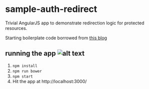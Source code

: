 # sample-auth-redirect
Trivial AngularJS app to demonstrate redirection logic for protected resources.

Starting boilerplate code borrowed from [this blog](http://mherman.org/blog/2015/07/02/handling-user-authentication-with-the-mean-stack/)

## running the app ![alt text](http://www.bedug.com/pics/smiley/MegaMan-Running.gif)

1. ```npm install```
1. ```npm run bower```
1. ```npm start```
1. Hit the app at http://localhost:3000/